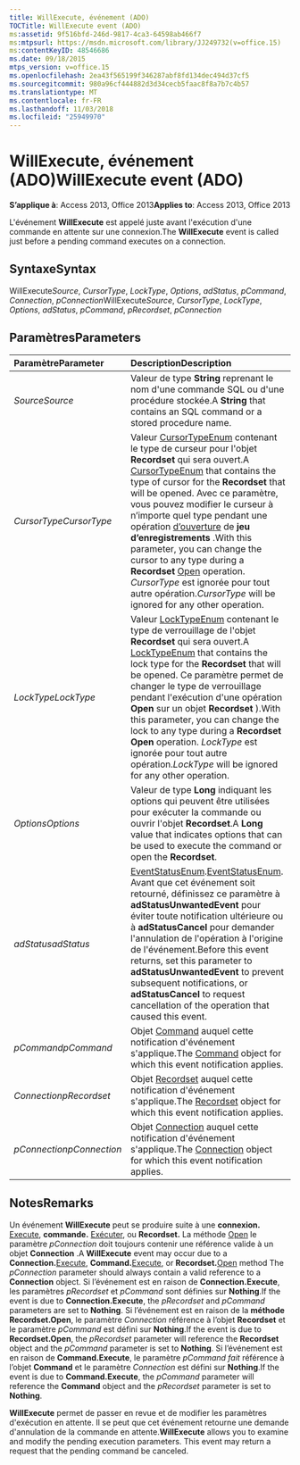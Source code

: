```yaml
---
title: WillExecute, événement (ADO)
TOCTitle: WillExecute event (ADO)
ms:assetid: 9f516bfd-246d-9817-4ca3-64598ab466f7
ms:mtpsurl: https://msdn.microsoft.com/library/JJ249732(v=office.15)
ms:contentKeyID: 48546686
ms.date: 09/18/2015
mtps_version: v=office.15
ms.openlocfilehash: 2ea43f565199f346287abf8fd134dec494d37cf5
ms.sourcegitcommit: 980a96cf444882d3d34cecb5faac8f8a7b7c4b57
ms.translationtype: MT
ms.contentlocale: fr-FR
ms.lasthandoff: 11/03/2018
ms.locfileid: "25949970"
---
```

# <a name="willexecute-event-ado"></a><span data-ttu-id="3c39d-102">WillExecute, événement (ADO)</span><span class="sxs-lookup"><span data-stu-id="3c39d-102">WillExecute event (ADO)</span></span>

<span data-ttu-id="3c39d-103">**S’applique à**: Access 2013, Office 2013</span><span class="sxs-lookup"><span data-stu-id="3c39d-103">**Applies to**: Access 2013, Office 2013</span></span>

<span data-ttu-id="3c39d-104">L'événement **WillExecute** est appelé juste avant l'exécution d'une commande en attente sur une connexion.</span><span class="sxs-lookup"><span data-stu-id="3c39d-104">The **WillExecute** event is called just before a pending command executes on a connection.</span></span>

## <a name="syntax"></a><span data-ttu-id="3c39d-105">Syntaxe</span><span class="sxs-lookup"><span data-stu-id="3c39d-105">Syntax</span></span>

<span data-ttu-id="3c39d-106">WillExecute*Source*, *CursorType*, *LockType*, *Options*, *adStatus*, *pCommand*, *Connection*, *pConnection*</span><span class="sxs-lookup"><span data-stu-id="3c39d-106">WillExecute*Source*, *CursorType*, *LockType*, *Options*, *adStatus*, *pCommand*, *pRecordset*, *pConnection*</span></span>

## <a name="parameters"></a><span data-ttu-id="3c39d-107">Paramètres</span><span class="sxs-lookup"><span data-stu-id="3c39d-107">Parameters</span></span>

|<span data-ttu-id="3c39d-108">Paramètre</span><span class="sxs-lookup"><span data-stu-id="3c39d-108">Parameter</span></span>|<span data-ttu-id="3c39d-109">Description</span><span class="sxs-lookup"><span data-stu-id="3c39d-109">Description</span></span>|
|:--------|:----------|
|<span data-ttu-id="3c39d-110">*Source*</span><span class="sxs-lookup"><span data-stu-id="3c39d-110">*Source*</span></span> |<span data-ttu-id="3c39d-111">Valeur de type **String** reprenant le nom d'une commande SQL ou d'une procédure stockée.</span><span class="sxs-lookup"><span data-stu-id="3c39d-111">A **String** that contains an SQL command or a stored procedure name.</span></span>|
|<span data-ttu-id="3c39d-112">*CursorType*</span><span class="sxs-lookup"><span data-stu-id="3c39d-112">*CursorType*</span></span> |<span data-ttu-id="3c39d-113">Valeur [CursorTypeEnum](cursortypeenum.md) contenant le type de curseur pour l'objet **Recordset** qui sera ouvert.</span><span class="sxs-lookup"><span data-stu-id="3c39d-113">A [CursorTypeEnum](cursortypeenum.md) that contains the type of cursor for the **Recordset** that will be opened.</span></span> <span data-ttu-id="3c39d-114">Avec ce paramètre, vous pouvez modifier le curseur à n’importe quel type pendant une opération [d’ouverture](open-method-ado-recordset.md) de **jeu d’enregistrements** .</span><span class="sxs-lookup"><span data-stu-id="3c39d-114">With this parameter, you can change the cursor to any type during a **Recordset** [Open](open-method-ado-recordset.md) operation.</span></span> <span data-ttu-id="3c39d-115">*CursorType* est ignorée pour tout autre opération.</span><span class="sxs-lookup"><span data-stu-id="3c39d-115">*CursorType* will be ignored for any other operation.</span></span>|
|<span data-ttu-id="3c39d-116">*LockType*</span><span class="sxs-lookup"><span data-stu-id="3c39d-116">*LockType*</span></span> |<span data-ttu-id="3c39d-117">Valeur [LockTypeEnum](locktypeenum.md) contenant le type de verrouillage de l'objet **Recordset** qui sera ouvert.</span><span class="sxs-lookup"><span data-stu-id="3c39d-117">A [LockTypeEnum](locktypeenum.md) that contains the lock type for the **Recordset** that will be opened.</span></span> <span data-ttu-id="3c39d-118">Ce paramètre permet de changer le type de verrouillage pendant l'exécution d'une opération **Open** sur un objet **Recordset** ).</span><span class="sxs-lookup"><span data-stu-id="3c39d-118">With this parameter, you can change the lock to any type during a **Recordset** **Open** operation.</span></span> <span data-ttu-id="3c39d-119">*LockType* est ignorée pour tout autre opération.</span><span class="sxs-lookup"><span data-stu-id="3c39d-119">*LockType* will be ignored for any other operation.</span></span>|
|<span data-ttu-id="3c39d-120">*Options*</span><span class="sxs-lookup"><span data-stu-id="3c39d-120">*Options*</span></span> |<span data-ttu-id="3c39d-121">Valeur de type **Long** indiquant les options qui peuvent être utilisées pour exécuter la commande ou ouvrir l'objet **Recordset**.</span><span class="sxs-lookup"><span data-stu-id="3c39d-121">A **Long** value that indicates options that can be used to execute the command or open the **Recordset**.</span></span>|
|<span data-ttu-id="3c39d-122">*adStatus*</span><span class="sxs-lookup"><span data-stu-id="3c39d-122">*adStatus*</span></span> |<span data-ttu-id="3c39d-123">[EventStatusEnum](eventstatusenum.md).</span><span class="sxs-lookup"><span data-stu-id="3c39d-123">[EventStatusEnum](eventstatusenum.md).</span></span> <span data-ttu-id="3c39d-124">Avant que cet événement soit retourné, définissez ce paramètre à **adStatusUnwantedEvent** pour éviter toute notification ultérieure ou à **adStatusCancel** pour demander l'annulation de l'opération à l'origine de l'événement.</span><span class="sxs-lookup"><span data-stu-id="3c39d-124">Before this event returns, set this parameter to **adStatusUnwantedEvent** to prevent subsequent notifications, or **adStatusCancel** to request cancellation of the operation that caused this event.</span></span>|
|<span data-ttu-id="3c39d-125">*pCommand*</span><span class="sxs-lookup"><span data-stu-id="3c39d-125">*pCommand*</span></span> |<span data-ttu-id="3c39d-126">Objet [Command](command-object-ado.md) auquel cette notification d'événement s'applique.</span><span class="sxs-lookup"><span data-stu-id="3c39d-126">The [Command](command-object-ado.md) object for which this event notification applies.</span></span>|
|<span data-ttu-id="3c39d-127">*Connection*</span><span class="sxs-lookup"><span data-stu-id="3c39d-127">*pRecordset*</span></span> |<span data-ttu-id="3c39d-128">Objet [Recordset](recordset-object-ado.md) auquel cette notification d'événement s'applique.</span><span class="sxs-lookup"><span data-stu-id="3c39d-128">The [Recordset](recordset-object-ado.md) object for which this event notification applies.</span></span>|
|<span data-ttu-id="3c39d-129">*pConnection*</span><span class="sxs-lookup"><span data-stu-id="3c39d-129">*pConnection*</span></span> |<span data-ttu-id="3c39d-130">Objet [Connection](connection-object-ado.md) auquel cette notification d'événement s'applique.</span><span class="sxs-lookup"><span data-stu-id="3c39d-130">The [Connection](connection-object-ado.md) object for which this event notification applies.</span></span>|

## <a name="remarks"></a><span data-ttu-id="3c39d-131">Notes</span><span class="sxs-lookup"><span data-stu-id="3c39d-131">Remarks</span></span>

<span data-ttu-id="3c39d-132">Un événement **WillExecute** peut se produire suite à une **connexion.** [Execute](https://docs.microsoft.com/office/vba/access/concepts/miscellaneous/execute-method-ado-connection), **commande.** [Exécuter](https://docs.microsoft.com/office/vba/access/concepts/miscellaneous/execute-method-ado-command), ou **Recordset.** La méthode [Open](open-method-ado-recordset.md) le paramètre *pConnection* doit toujours contenir une référence valide à un objet **Connection** .</span><span class="sxs-lookup"><span data-stu-id="3c39d-132">A **WillExecute** event may occur due to a **Connection.**[Execute](https://docs.microsoft.com/office/vba/access/concepts/miscellaneous/execute-method-ado-connection), **Command.**[Execute](https://docs.microsoft.com/office/vba/access/concepts/miscellaneous/execute-method-ado-command), or **Recordset.**[Open](open-method-ado-recordset.md) method The *pConnection* parameter should always contain a valid reference to a **Connection** object.</span></span> <span data-ttu-id="3c39d-133">Si l’événement est en raison de **Connection.Execute**, les paramètres *pRecordset* et *pCommand* sont définies sur **Nothing**.</span><span class="sxs-lookup"><span data-stu-id="3c39d-133">If the event is due to **Connection.Execute**, the *pRecordset* and *pCommand* parameters are set to **Nothing**.</span></span> <span data-ttu-id="3c39d-134">Si l’événement est en raison de la **méthode Recordset.Open**, le paramètre *Connection* référence à l’objet **Recordset** et le paramètre *pCommand* est défini sur **Nothing**.</span><span class="sxs-lookup"><span data-stu-id="3c39d-134">If the event is due to **Recordset.Open**, the *pRecordset* parameter will reference the **Recordset** object and the *pCommand* parameter is set to **Nothing**.</span></span> <span data-ttu-id="3c39d-135">Si l’événement est en raison de **Command.Execute**, le paramètre *pCommand fait* référence à l’objet **Command** et le paramètre *Connection* est défini sur **Nothing**.</span><span class="sxs-lookup"><span data-stu-id="3c39d-135">If the event is due to **Command.Execute**, the *pCommand* parameter will reference the **Command** object and the *pRecordset* parameter is set to **Nothing**.</span></span>

<span data-ttu-id="3c39d-p105">**WillExecute** permet de passer en revue et de modifier les paramètres d'exécution en attente. Il se peut que cet événement retourne une demande d'annulation de la commande en attente.</span><span class="sxs-lookup"><span data-stu-id="3c39d-p105">**WillExecute** allows you to examine and modify the pending execution parameters. This event may return a request that the pending command be canceled.</span></span>

